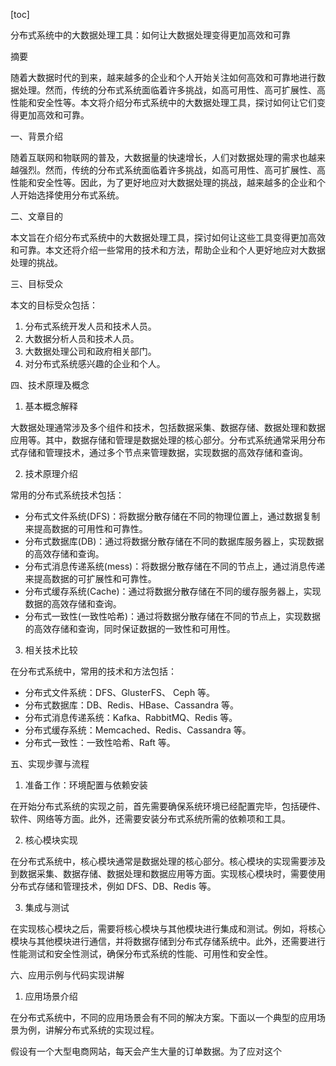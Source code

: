 
[toc]                    
                
                
分布式系统中的大数据处理工具：如何让大数据处理变得更加高效和可靠

摘要

随着大数据时代的到来，越来越多的企业和个人开始关注如何高效和可靠地进行数据处理。然而，传统的分布式系统面临着许多挑战，如高可用性、高可扩展性、高性能和安全性等。本文将介绍分布式系统中的大数据处理工具，探讨如何让它们变得更加高效和可靠。

一、背景介绍

随着互联网和物联网的普及，大数据量的快速增长，人们对数据处理的需求也越来越强烈。然而，传统的分布式系统面临着许多挑战，如高可用性、高可扩展性、高性能和安全性等。因此，为了更好地应对大数据处理的挑战，越来越多的企业和个人开始选择使用分布式系统。

二、文章目的

本文旨在介绍分布式系统中的大数据处理工具，探讨如何让这些工具变得更加高效和可靠。本文还将介绍一些常用的技术和方法，帮助企业和个人更好地应对大数据处理的挑战。

三、目标受众

本文的目标受众包括：

1. 分布式系统开发人员和技术人员。
2. 大数据分析人员和技术人员。
3. 大数据处理公司和政府相关部门。
4. 对分布式系统感兴趣的企业和个人。

四、技术原理及概念

1. 基本概念解释

大数据处理通常涉及多个组件和技术，包括数据采集、数据存储、数据处理和数据应用等。其中，数据存储和管理是数据处理的核心部分。分布式系统通常采用分布式存储和管理技术，通过多个节点来管理数据，实现数据的高效存储和查询。

2. 技术原理介绍

常用的分布式系统技术包括：

- 分布式文件系统(DFS)：将数据分散存储在不同的物理位置上，通过数据复制来提高数据的可用性和可靠性。
- 分布式数据库(DB)：通过将数据分散存储在不同的数据库服务器上，实现数据的高效存储和查询。
- 分布式消息传递系统(mess)：将数据分散存储在不同的节点上，通过消息传递来提高数据的可扩展性和可靠性。
- 分布式缓存系统(Cache)：通过将数据分散存储在不同的缓存服务器上，实现数据的高效存储和查询。
- 分布式一致性(一致性哈希)：通过将数据分散存储在不同的节点上，实现数据的高效存储和查询，同时保证数据的一致性和可用性。

3. 相关技术比较

在分布式系统中，常用的技术和方法包括：

- 分布式文件系统：DFS、GlusterFS、 Ceph 等。
- 分布式数据库：DB、Redis、HBase、Cassandra 等。
- 分布式消息传递系统：Kafka、RabbitMQ、Redis 等。
- 分布式缓存系统：Memcached、Redis、Cassandra 等。
- 分布式一致性：一致性哈希、Raft 等。

五、实现步骤与流程

1. 准备工作：环境配置与依赖安装

在开始分布式系统的实现之前，首先需要确保系统环境已经配置完毕，包括硬件、软件、网络等方面。此外，还需要安装分布式系统所需的依赖项和工具。

2. 核心模块实现

在分布式系统中，核心模块通常是数据处理的核心部分。核心模块的实现需要涉及到数据采集、数据存储、数据处理和数据应用等方面。实现核心模块时，需要使用分布式存储和管理技术，例如 DFS、DB、Redis 等。

3. 集成与测试

在实现核心模块之后，需要将核心模块与其他模块进行集成和测试。例如，将核心模块与其他模块进行通信，并将数据存储到分布式存储系统中。此外，还需要进行性能测试和安全性测试，确保分布式系统的性能、可用性和安全性。

六、应用示例与代码实现讲解

1. 应用场景介绍

在分布式系统中，不同的应用场景会有不同的解决方案。下面以一个典型的应用场景为例，讲解分布式系统的实现过程。

假设有一个大型电商网站，每天会产生大量的订单数据。为了应对这个

